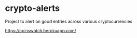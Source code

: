 # crypto-alerts
Project to alert on good entries across various cryptocurrencies

https://coinswatch.herokuapp.com/
